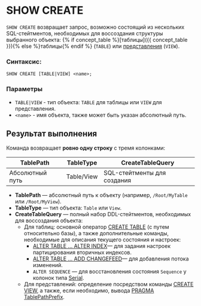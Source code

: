 # SHOW CREATE

`SHOW CREATE` возвращает запрос, возможно состоящий из нескольких SQL-стейтментов, необходимых для воссоздания структуры выбранного объекта: {% if concept_table %}[таблицы]({{ concept_table }}){% else %}таблицы{% endif %} (`TABLE`) или [представления](../../../concepts/datamodel/view.md) (`VIEW`).

### Синтаксис:

```yql
SHOW CREATE [TABLE|VIEW] <name>;
```
### Параметры

* `TABLE|VIEW` - тип объекта: `TABLE` для таблицы или `VIEW` для представления.
* `<name>` - имя объекта, также может быть указан абсолютный путь.

## Результат выполнения

Команда возвращает **ровно одну строку** с тремя колонками:

| TablePath       | TableType | CreateTableQuery            |
|-----------------|-----------|-----------------------------|
| Абсолютный путь | Table/View| SQL-стейтменты для создания |

- **TablePath** — абсолютный путь к объекту (например, `/Root/MyTable` или `/Root/MyView`).
- **TableType** — тип объекта: `Table` или `View`.
- **CreateTableQuery** — полный набор DDL-стейтментов, необходимых для воссоздания объекта:
    - Для таблиц: основной оператор [CREATE TABLE](create_table/index.md) (с путем относительно базы), а также дополнительные команды, необходимые для описания текущего состояния и настроек:
        - [ALTER TABLE ... ALTER INDEX](alter_table/indexes#изменение-параметров-индекса-alter-index)— для задания настроек партицирования вторичных индексов.
        - [ALTER TABLE ... ADD CHANGEFEED](alter_table/changefeed.md)— для добавления потока изменений.
        - `ALTER SEQUENCE` — для восстановления состояния `Sequence` у колонок типа [Serial](../../../yql/reference/types/serial.md).
    - Для представлений: определение посредством команды [CREATE VIEW](create-view.md), а также, если необходимо, вывода [PRAGMA TablePathPrefix](pragma#tablepathprefix-table-path-prefix).

